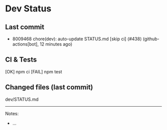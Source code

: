 # Dev Status

## Last commit
- 8009468 chore(dev): auto-update STATUS.md [skip ci] (#438) (github-actions[bot], 12 minutes ago)
## CI & Tests
[OK] npm ci
[FAIL] npm test

## Changed files (last commit)
dev/STATUS.md

---
Notes:
- ...
